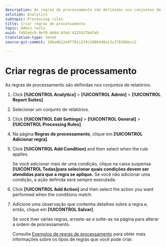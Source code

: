 ```yaml
---
description: As regras de processamento são definidas nos conjuntos de relatórios.
solution: Analytics
subtopic: Processing rules
title: Criar regras de processamento
topic: Admin tools
uuid: fd92e6c9-8ef0-4604-8fd4-4225527b4fa9
translation-type: tm+mt
source-git-commit: 16ba0b12e0f70112f4c10804d0a13c278388ecc2

---
```



# Criar regras de processamento

As regras de processamento são definidas nos conjuntos de relatórios.

1. Click **[!UICONTROL Analytics]** &gt; **[!UICONTROL Admin]** &gt; **[!UICONTROL Report Suites]**.
1. Selecionar um conjunto de relatórios.
1. Click **[!UICONTROL Edit Settings]** &gt; **[!UICONTROL General]** &gt; **[!UICONTROL Processing Rules]**.
1. Na página **Regras de processamento**, clique em **[!UICONTROL Adicionar regra]**.
1. Click **[!UICONTROL Add Condition]** and then select when the rule applies.

   Se você adicionar mais de uma condição, clique na caixa suspensa **[!UICONTROL Todas]para selecionar quais condições devem ser atendidas para que a regra se aplique.** Se você não adicionar uma condição, a ação definida será sempre executada.

1. Click **[!UICONTROL Add Action]** and then select the action you want performed when the conditions match.
1. Adicione uma observação que contenha detalhes sobre a regra e, então, clique em **[!UICONTROL Salvar]**.

   Se você tiver várias regras, arraste-as e solte-as na página para alterar a ordem de processamento.

   Consulte [Exemplos de regras de processamento](/help/admin/admin/c-processing-rules/processing-rules-examples/processing-rules-examples.md) para obter mais informações sobre os tipos de regras que você pode criar.
